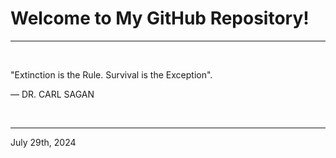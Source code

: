 # Welcome to My GitHub Repository!

---

<br>

"Extinction is the Rule. Survival is the Exception"\.

― DR. CARL SAGAN
 
</br>

---
July 29th, 2024
